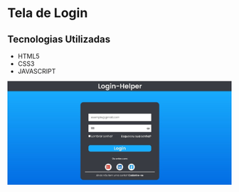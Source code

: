 <h1>Tela de Login</h1>
<h2>Tecnologias Utilizadas</h2>
<ul>
  <li>HTML5</li>
  <li>CSS3</li>
  <li>JAVASCRIPT</li>
</ul>
<img src="img/login.jpg">
